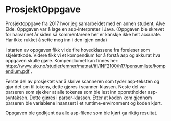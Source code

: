 # ProsjektOppgave
Prosjektoppgave fra 2017 hvor jeg samarbeidet med en annen student, Alve Elde.
Oppgaven var å lage en asp-interpreter i Java.
(Oppgaven ble skrevet for halvannet år siden så kommentarene her er kanskje ikke helt accurate. Har ikke rukket å sette meg inn i den igjen enda)

I starten av oppgaven fikk vi de fire hovedklassene fra foreleser som skjelettkode.
Videre fikk vi et kompendium for å forstå asp og akkurat hva oppgaven skulle gjøre.
Kompendiumet kan finnes her: https://www.uio.no/studier/emner/matnat/ifi/INF2100/h17/pensumliste/kompendium.pdf .

Første del av prosjektet var å skrive scanneren som tyder asp-teksten og gjør det om til tokens, dette gjøres i scanner-klassen.
Neste del var parseren som sjekker at alle tokensa som ble lest inn opprettholder asp-syntaksen. Dette gjøres i parser-klassen.
Etter at koden kom gjennom parseren ble variablene insansert i et runtime-environment og koden kjørt.

Oppgaven ble godkjent da alle asp-filene som ble kjørt ga riktig resultat.
